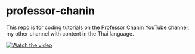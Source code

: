 # professor-chanin

This repo is for coding tutorials on the [Professor Chanin YouTube channel](https://www.youtube.com/@ProfessorChanin), my other channel with content in the Thai language.

[![Watch the video](https://img.youtube.com/vi/hOp65VXJdrY/maxresdefault.jpg)](https://youtu.be/hOp65VXJdrY)
